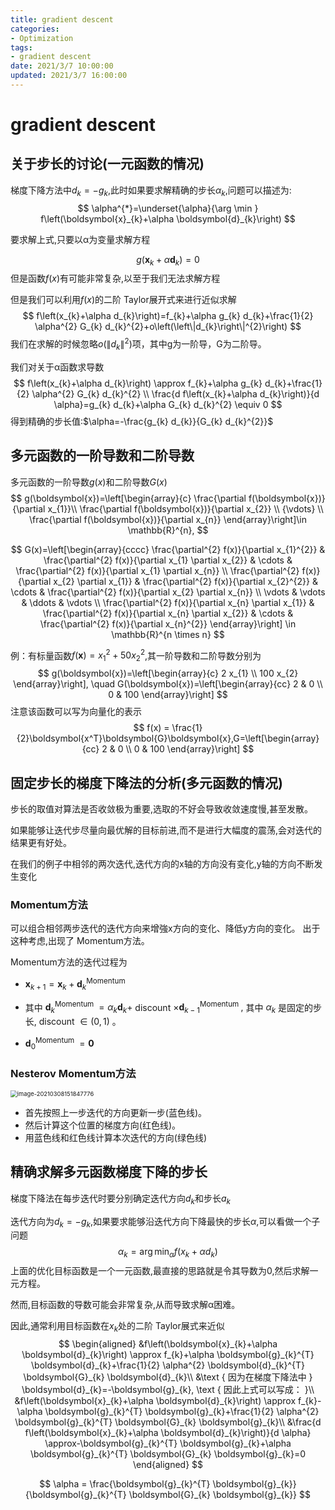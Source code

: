 ```yaml
---
title: gradient descent
categories:
- Optimization
tags:
- gradient descent
date: 2021/3/7 10:00:00
updated: 2021/3/7 16:00:00
---
```


# gradient descent

## 关于步长的讨论(一元函数的情况)

梯度下降方法中$d_k = -g_k$,此时如果要求解精确的步长$\alpha_k$,问题可以描述为:
$$
\alpha^{*}=\underset{\alpha}{\arg \min } f\left(\boldsymbol{x}_{k}+\alpha \boldsymbol{d}_{k}\right)
$$

要求解上式,只要以α为变量求解方程

$$
g\left(\boldsymbol{x}_{k}+\alpha \boldsymbol{d}_{k}\right)=0
$$
但是函数$f(x)$有可能非常复杂,以至于我们无法求解方程

但是我们可以利用$f(x)$的二阶 Taylor展开式来进行近似求解
$$
f\left(x_{k}+\alpha d_{k}\right)=f_{k}+\alpha g_{k} d_{k}+\frac{1}{2} \alpha^{2} G_{k} d_{k}^{2}+o\left(\left\|d_{k}\right\|^{2}\right)
$$
我们在求解的时候忽略$o\left(\left\|d_{k}\right\|^{2}\right)$项，其中g为一阶导，G为二阶导。

我们对关于α函数求导数
$$
f\left(x_{k}+\alpha d_{k}\right) \approx f_{k}+\alpha g_{k} d_{k}+\frac{1}{2} \alpha^{2} G_{k} d_{k}^{2} \\
\frac{d f\left(x_{k}+\alpha d_{k}\right)}{d \alpha}=g_{k} d_{k}+\alpha G_{k} d_{k}^{2} \equiv 0
$$
得到精确的步长值:$\alpha=-\frac{g_{k} d_{k}}{G_{k} d_{k}^{2}}$

## 多元函数的一阶导数和二阶导数

多元函数的一阶导数$g(x)$和二阶导数$G(x)$
$$
g(\boldsymbol{x})=\left[\begin{array}{c}
\frac{\partial f(\boldsymbol{x})}{\partial x_{1}}\\
\frac{\partial f(\boldsymbol{x})}{\partial x_{2}} \\
{\vdots} \\
\frac{\partial f(\boldsymbol{x})}{\partial x_{n}}
\end{array}\right]\in \mathbb{R}^{n},
$$

$$
G(x)=\left[\begin{array}{cccc}
\frac{\partial^{2} f(x)}{\partial x_{1}^{2}} & \frac{\partial^{2} f(x)}{\partial x_{1} \partial x_{2}} & \cdots & \frac{\partial^{2} f(x)}{\partial x_{1} \partial x_{n}} \\
\frac{\partial^{2} f(x)}{\partial x_{2} \partial x_{1}} & \frac{\partial^{2} f(x)}{\partial x_{2}^{2}} & \cdots & \frac{\partial^{2} f(x)}{\partial x_{2} \partial x_{n}} \\
\vdots & \vdots & \ddots & \vdots \\
\frac{\partial^{2} f(x)}{\partial x_{n} \partial x_{1}} & \frac{\partial^{2} f(x)}{\partial x_{n} \partial x_{2}} & \cdots & \frac{\partial^{2} f(x)}{\partial x_{n}^{2}}
\end{array}\right] \in \mathbb{R}^{n \times n}
$$

例：有标量函数$f(\boldsymbol{x})=x^2_1+50x^2_2$,其一阶导数和二阶导数分别为
$$
g(\boldsymbol{x})=\left[\begin{array}{c}
2 x_{1} \\
100 x_{2}
\end{array}\right], \quad G(\boldsymbol{x})=\left[\begin{array}{cc}
2 & 0 \\
0 & 100
\end{array}\right]
$$
注意该函数可以写为向量化的表示
$$
f(x) = \frac{1}{2}\boldsymbol{x^T}\boldsymbol{G}\boldsymbol{x},G=\left[\begin{array}{cc}
2 & 0 \\
0 & 100
\end{array}\right]
$$

## 固定步长的梯度下降法的分析(多元函数的情况)

步长的取值对算法是否收敛极为重要,选取的不好会导致收敛速度慢,甚至发散。

如果能够让迭代步尽量向最优解的目标前进,而不是进行大幅度的震荡,会对迭代的结果更有好处。

在我们的例子中相邻的两次迭代,迭代方向的x轴的方向没有变化,y轴的方向不断发生变化

### Momentum方法

可以组合相邻两步迭代的迭代方向来增強x方向的变化、降低y方向的变化。
出于这种考虑,出现了 Momentum方法。

Momentum方法的迭代过程为

- $\boldsymbol{x}_{k+1}=\boldsymbol{x}_{k}+\boldsymbol{d}_{k}^{\text {Momentum }}$

- 其中 $\boldsymbol{d}_{k}^{\text {Momentum }}=\alpha_{k} \boldsymbol{d}_{k}+$ discount $\times \boldsymbol{d}_{k-1}^{\text {Momentum }},$ 其中 $\alpha_{k}$ 是固定的步长, discount $\in(0,1)$ 。
- $\boldsymbol{d}_{0}^{\text {Momentum }}=\mathbf{0}$

### Nesterov Momentum方法

<img src="https://gitee.com/gaoyi-ai/image-bed/raw/master/images/image-20210308151847776.png" alt="image-20210308151847776" style="zoom:67%;" />

- 首先按照上一步迭代的方向更新一步(蓝色线)。
- 然后计算这个位置的梯度方向(红色线)。
- 用蓝色线和红色线计算本次迭代的方向(绿色线)

## 精确求解多元函数梯度下降的步长
梯度下降法在每步迭代时要分别确定迭代方向$d_k$和步长$a_k$

迭代方向为$d_k=-g_k$,如果要求能够沿迭代方向下降最快的步长$\alpha$,可以看做一个子问题
$$
\alpha_k = \arg \min_\alpha f(x_k+\alpha d_k)
$$
上面的优化目标函数是一个一元函数,最直接的思路就是令其导数为0,然后求解一元方程。

然而,目标函数的导数可能会非常复杂,从而导致求解α困难。

因此,通常利用目标函数在$x_k$处的二阶 Taylor展式来近似
$$
\begin{aligned}
&f\left(\boldsymbol{x}_{k}+\alpha \boldsymbol{d}_{k}\right) \approx f_{k}+\alpha \boldsymbol{g}_{k}^{T} \boldsymbol{d}_{k}+\frac{1}{2} \alpha^{2} \boldsymbol{d}_{k}^{T} \boldsymbol{G}_{k} \boldsymbol{d}_{k}\\
&\text { 因为在梯度下降法中 } \boldsymbol{d}_{k}=-\boldsymbol{g}_{k}, \text { 因此上式可以写成： }\\
&f\left(\boldsymbol{x}_{k}+\alpha \boldsymbol{d}_{k}\right) \approx f_{k}-\alpha \boldsymbol{g}_{k}^{T} \boldsymbol{g}_{k}+\frac{1}{2} \alpha^{2} \boldsymbol{g}_{k}^{T} \boldsymbol{G}_{k} \boldsymbol{g}_{k}\\
&\frac{d f\left(\boldsymbol{x}_{k}+\alpha \boldsymbol{d}_{k}\right)}{d \alpha} \approx-\boldsymbol{g}_{k}^{T} \boldsymbol{g}_{k}+\alpha \boldsymbol{g}_{k}^{T} \boldsymbol{G}_{k} \boldsymbol{g}_{k}=0
\end{aligned}
$$

$$
\alpha = \frac{\boldsymbol{g}_{k}^{T} \boldsymbol{g}_{k}} 
{\boldsymbol{g}_{k}^{T} \boldsymbol{G}_{k} \boldsymbol{g}_{k}}
$$


